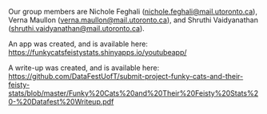 Our group members are Nichole Feghali (nichole.feghali@mail.utoronto.ca), Verna Maullon (verna.maullon@mail.utoronto.ca), and Shruthi Vaidyanathan (shruthi.vaidyanathan@mail.utoronto.ca).

An app was created, and is available here: https://funkycatsfeistystats.shinyapps.io/youtubeapp/

A write-up was created, and is available here: https://github.com/DataFestUofT/submit-project-funky-cats-and-their-feisty-stats/blob/master/Funky%20Cats%20and%20Their%20Feisty%20Stats%20-%20Datafest%20Writeup.pdf
